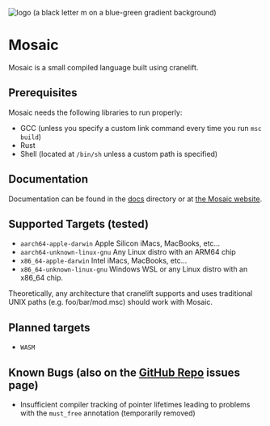 ![logo (a black letter m on a blue-green gradient background)](icons/mosaic-logo.svg)

# Mosaic

Mosaic is a small compiled language built using cranelift.

## Prerequisites
Mosaic needs the following libraries to run properly:
* GCC (unless you specify a custom link command every time you run `msc build`)
* Rust
* Shell (located at `/bin/sh` unless a custom path is specified)

## Documentation
Documentation can be found in the [docs](docs/src) directory
or at [the Mosaic website](https://msc.ljpprojects.org/docs/).

## Supported Targets (tested)
* `aarch64-apple-darwin` Apple Silicon iMacs, MacBooks, etc…
* `aarch64-unknown-linux-gnu` Any Linux distro with an ARM64 chip
* `x86_64-apple-darwin` Intel iMacs, MacBooks, etc…
* `x86_64-unknown-linux-gnu` Windows WSL or any Linux distro with an x86_64 chip.

Theoretically, any architecture that cranelift supports and
uses traditional UNIX paths (e.g. foo/bar/mod.msc) should work with Mosaic.

## Planned targets
* `WASM`

## Known Bugs (also on the [GitHub Repo](https://github.com/ljp-projects/mosaic) issues page)
* Insufficient compiler tracking of pointer lifetimes
leading to problems with the `must_free` annotation (temporarily removed)
